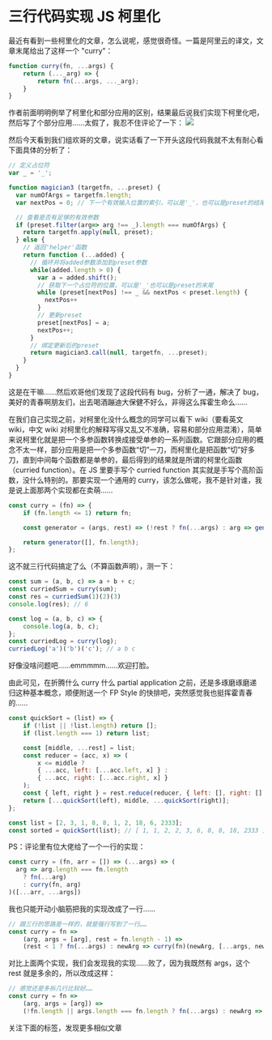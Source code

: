 # 三行代码实现 JS 柯里化
最近有看到一些柯里化的文章，怎么说呢，感觉很奇怪。一篇是阿里云的译文，文章末尾给出了这样一个 "curry"：
```js
function curry(fn, ...args) {
    return (..._arg) => {
        return fn(...args, ..._arg);
    }
}
```
作者前面明明例举了柯里化和部分应用的区别，结果最后说我们实现下柯里化吧，然后写了个部分应用……太假了，我忍不住评论了一下：
<img src="https://user-gold-cdn.xitu.io/2018/11/25/167478ad0505e2df?imageView2/0/w/1280/h/960/format/webp/ignore-error/1" />

然后今天看到我们组欢哥的文章，说实话看了一下开头这段代码我就不太有耐心看下面具体的分析了：

```js
// 定义占位符
var _ = '_';

function magician3 (targetfn, ...preset) {
  var numOfArgs = targetfn.length;
  var nextPos = 0; // 下一个有效输入位置的索引，可以是'_'，也可以是preset的结尾

  // 查看是否有足够的有效参数
  if (preset.filter(arg=> arg !== _).length === numOfArgs) {
    return targetfn.apply(null, preset);
  } else {
    // 返回'helper'函数
    return function (...added) {
      // 循环并将added参数添加到preset参数
      while(added.length > 0) {
        var a = added.shift();
        // 获取下一个占位符的位置，可以是'_'也可以是preset的末尾
        while (preset[nextPos] !== _ && nextPos < preset.length) {
          nextPos++
        }
        // 更新preset
        preset[nextPos] = a;
        nextPos++;
      }
      // 绑定更新后的preset
      return magician3.call(null, targetfn, ...preset);
    }
  }
}
```
这是在干嘛……然后欢哥他们发现了这段代码有 bug，分析了一通，解决了 bug，美好的青春啊朋友们，出去喝酒蹦迪大保健不好么，非得这么挥霍生命么……

在我们自己实现之前，对柯里化没什么概念的同学可以看下 wiki（要看英文 wiki，中文 wiki 对柯里化的解释写得又乱又不准确，容易和部分应用混淆），简单来说柯里化就是把一个多参函数转换成接受单参的一系列函数。它跟部分应用的概念不太一样，部分应用是把一个多参函数“切”一刀，而柯里化是把函数“切”好多刀，直到中间每个函数都是单参的，最后得到的结果就是所谓的柯里化函数（curried function）。在 JS 里要手写个 curried function 其实就是手写个高阶函数，没什么特别的。那要实现一个通用的 curry，该怎么做呢，我不是针对谁，我是说上面那两个实现都在卖萌……
```js
const curry = (fn) => {
    if (fn.length <= 1) return fn;

    const generator = (args, rest) => (!rest ? fn(...args) : arg => generator([...args, arg], rest - 1));

    return generator([], fn.length);
};
```
这不就三行代码搞定了么（不算函数声明），测一下：
```js
const sum = (a, b, c) => a + b + c;
const curriedSum = curry(sum); 
const res = curriedSum(1)(2)(3) 
console.log(res); // 6

const log = (a, b, c) => {
    console.log(a, b, c);
};
const curriedLog = curry(log);
curriedLog('a')('b')('c'); // a b c
```
好像没啥问题吧……emmmmm……欢迎打脸。

由此可见，在折腾什么 curry 什么 partial application 之前，还是多琢磨琢磨递归这种基本概念，顺便附送一个 FP Style 的快排吧，突然感觉我也挺挥霍青春的……
```js
const quickSort = (list) => {
    if (!list || !list.length) return [];
    if (list.length === 1) return list;

    const [middle, ...rest] = list;
    const reducer = (acc, x) => (
        x <= middle ? 
        { ...acc, left: [...acc.left, x] } : 
        { ...acc, right: [...acc.right, x] }
    );
    const { left, right } = rest.reduce(reducer, { left: [], right: [] });
    return [...quickSort(left), middle, ...quickSort(right)];
};

const list = [2, 3, 1, 8, 8, 1, 2, 18, 6, 2333];
const sorted = quickSort(list); // [ 1, 1, 2, 2, 3, 6, 8, 8, 18, 2333 ]

```
PS：评论里有位大佬给了一个一行的实现：
```js
const curry = (fn, arr = []) => (...args) => (
  arg => arg.length === fn.length
    ? fn(...arg)
    : curry(fn, arg)
)([...arr, ...args])
```
我也只能开动小脑筋把我的实现改成了一行……
```js
// 跟三行的思路是一样的，就是强行写到了一行……
const curry = fn =>
    (arg, args = [arg], rest = fn.length - 1) =>
    (rest < 1 ? fn(...args) : newArg => curry(fn)(newArg, [...args, newArg], rest - 1));
```
对比上面两个实现，我们会发现我的实现……败了，因为我既然有 args，这个 rest 就是多余的，所以改成这样：
```js
// 感觉还是多拆几行比较好……
const curry = fn =>
    (arg, args = [arg]) =>
    (!fn.length || args.length === fn.length ? fn(...args) : newArg => curry(fn)(newArg, [...args, newArg]));
```
关注下面的标签，发现更多相似文章
